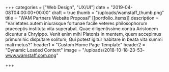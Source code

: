 +++
categories = ["Web Design", "UX/UI"]
date = "2019-04-08T04:00:00+00:00"
draft = true
thumb = "/uploads/wamstaff_thumb.png"
title = "WAM Partners Website Proposal"
[[portfolio_items]]
description = "Varietates autem iniurasque fortunae facile veteres philosophorum praeceptis instituta vita superabat. Quae diligentissime contra Aristonem dicuntur a Chryippo. Venit enim mihi Platonis in mentem, quem accepimus primum hic disputare solitum; Qui potest igitur habitare in beata vita summi mali metus?"
header1 = "Custom Home Page Template"
header2 = "Dynamic Loaded Content"
image = "/uploads/2018-10-18-23-53-www.wamstaff.com.png"

+++
